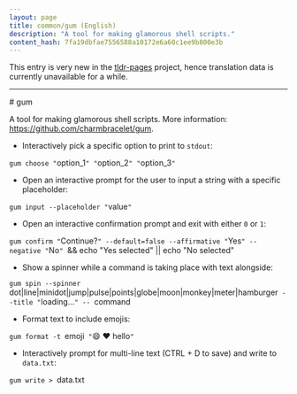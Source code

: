 ```yaml
---
layout: page
title: common/gum (English)
description: "A tool for making glamorous shell scripts."
content_hash: 7fa19dbfae7556588a10172e6a60c1ee9b800e3b
---
```


This entry is very new in the [tldr-pages](https://github.com/tldr-pages/tldr) project, hence translation data is currently unavailable for a while.

<hr># gum

A tool for making glamorous shell scripts.
More information: <https://github.com/charmbracelet/gum>.

- Interactively pick a specific option to print to `stdout`:

`gum choose "`<span class="tldr-var badge badge-pill bg-dark-lm bg-white-dm text-white-lm text-dark-dm font-weight-bold">option_1</span>`" "`<span class="tldr-var badge badge-pill bg-dark-lm bg-white-dm text-white-lm text-dark-dm font-weight-bold">option_2</span>`" "`<span class="tldr-var badge badge-pill bg-dark-lm bg-white-dm text-white-lm text-dark-dm font-weight-bold">option_3</span>`"`

- Open an interactive prompt for the user to input a string with a specific placeholder:

`gum input --placeholder "`<span class="tldr-var badge badge-pill bg-dark-lm bg-white-dm text-white-lm text-dark-dm font-weight-bold">value</span>`"`

- Open an interactive confirmation prompt and exit with either `0` or `1`:

`gum confirm "`<span class="tldr-var badge badge-pill bg-dark-lm bg-white-dm text-white-lm text-dark-dm font-weight-bold">Continue?</span>`" --default=false --affirmative "`<span class="tldr-var badge badge-pill bg-dark-lm bg-white-dm text-white-lm text-dark-dm font-weight-bold">Yes</span>`" --negative "`<span class="tldr-var badge badge-pill bg-dark-lm bg-white-dm text-white-lm text-dark-dm font-weight-bold">No</span>`" `<span class="tldr-var badge badge-pill bg-dark-lm bg-white-dm text-white-lm text-dark-dm font-weight-bold">&& echo "Yes selected" || echo "No selected"</span>

- Show a spinner while a command is taking place with text alongside:

`gum spin --spinner `<span class="tldr-var badge badge-pill bg-dark-lm bg-white-dm text-white-lm text-dark-dm font-weight-bold">dot|line|minidot|jump|pulse|points|globe|moon|monkey|meter|hamburger</span>` --title "`<span class="tldr-var badge badge-pill bg-dark-lm bg-white-dm text-white-lm text-dark-dm font-weight-bold">loading...</span>`" -- `<span class="tldr-var badge badge-pill bg-dark-lm bg-white-dm text-white-lm text-dark-dm font-weight-bold">command</span>

- Format text to include emojis:

`gum format -t `<span class="tldr-var badge badge-pill bg-dark-lm bg-white-dm text-white-lm text-dark-dm font-weight-bold">emoji</span>` "`<span class="tldr-var badge badge-pill bg-dark-lm bg-white-dm text-white-lm text-dark-dm font-weight-bold">:smile: :heart: hello</span>`"`

- Interactively prompt for multi-line text (CTRL + D to save) and write to `data.txt`:

`gum write > `<span class="tldr-var badge badge-pill bg-dark-lm bg-white-dm text-white-lm text-dark-dm font-weight-bold">data.txt</span>
